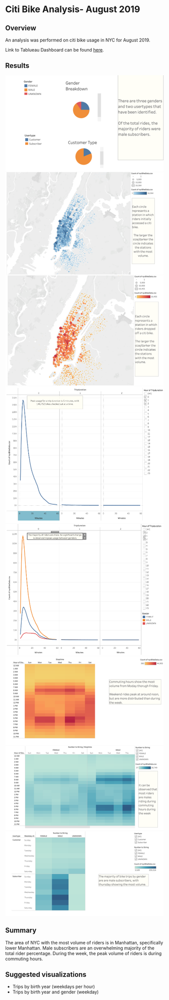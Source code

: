 # Citi Bike Analysis- August 2019
## Overview
An analysis was performed on citi bike usage in NYC for August 2019.

Link to Tablueau Dashboard can be found [here](https://public.tableau.com/app/profile/brett.o.malley/viz/NYCCitiBikeStory_16413512329080/NYCCitiBikeStory#1).


## Results
![riderInfo](https://github.com/bomalley222/bikesharing/blob/main/Resources/rider_info.png)
![start](https://github.com/bomalley222/bikesharing/blob/main/Resources/start.png)
![end](https://github.com/bomalley222/bikesharing/blob/main/Resources/end.png)
![user](https://github.com/bomalley222/bikesharing/blob/main/Resources/user_checkouts.png)
![gender_checkout](https://github.com/bomalley222/bikesharing/blob/main/Resources/gender_checkouts.png)
![trips](https://github.com/bomalley222/bikesharing/blob/main/Resources/trips.png)
![trips_gender](https://github.com/bomalley222/bikesharing/blob/main/Resources/trips_by_gender.png)
![trips_weekday](https://github.com/bomalley222/bikesharing/blob/main/Resources/trips_weekday.png)

## Summary
The area of NYC with the most volume of riders is in Manhattan, specifically lower Manhattan. Male subscribers are an overwhelming majority of the total rider percentage. During the week, the peak volume of riders is during commuting hours. 

## Suggested visualizations
* Trips by birth year (weekdays per hour)
* Trips by birth year and gender (weekday)
